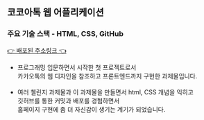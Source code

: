 ## 코코아톡 웹 어플리케이션

### 주요 기술 스택 - HTML, CSS, GitHub

[👉 배포된 주소링크 👈](https://dragoocho.github.io/kakao-clone-v2/)

- 프로그래밍 입문하면서 시작한 첫 프로젝트로서  
카카오톡의 웹 디자인을 참조하고 프론트엔드까지 구현한 과제물입니다.<br /><br />  
- 여러 첼린지 과제물과 이 과제물을 만들면서 html, CSS 개념을 익히고  
깃허브를 통한 커밋과 배포를 경험하면서  
홈페이지 구현에 좀 더 자신감이 생기는 계기가 되었습니다.  
